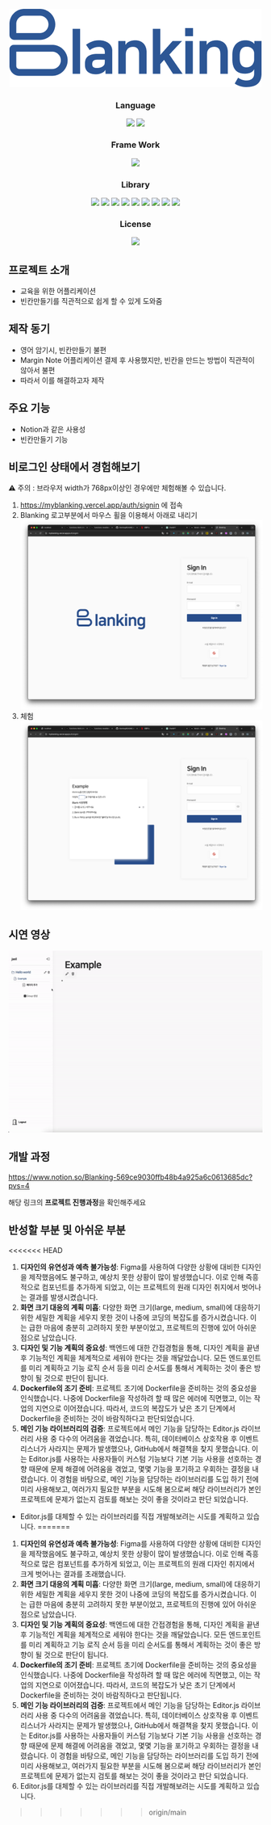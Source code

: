 <p align="center">
  <img src="./src/public/Logo.png">
</p>

<h3 align="middle">Language</h3>

<p align="middle">
  <img src="https://img.shields.io/badge/language-js-yellow.svg?style=flat-square"/>
  <img src="https://img.shields.io/badge/language-scss-lightpink.svg?style=flat-square"/>
</p>

<h3 align="middle">Frame Work</h3>
<p align="middle">
  <img src="https://img.shields.io/badge/framework-next.js-black.svg?style=flat-square"/>
</p>

<h3 align="middle">Library</h3>
<p align="middle">
  <img src="https://img.shields.io/badge/library-storybook-red.svg?style=flat-square"/>
  <img src="https://img.shields.io/badge/library-editorJs-skyblue.svg?style=flat-square"/>
    <img src="https://img.shields.io/badge/library-nextAuth-blue.svg?style=flat-square"/>
  <img src="https://img.shields.io/badge/library-zustand-lightblue.svg?style=flat-square"/>
  <img src="https://img.shields.io/badge/library-prisma-purple.svg?style=flat-square"/>
  <img src="https://img.shields.io/badge/library-axios-lightgray.svg?style=flat-square"/>
  <img src="https://img.shields.io/badge/library-bcrypt-lightgray.svg?style=flat-square"/>
  <img src="https://img.shields.io/badge/library-uuid-lightgray.svg?style=flat-square"/>
  <img src="https://img.shields.io/badge/library-classnames-lightgray.svg?style=flat-square"/>
</p>

<h3 align="middle">License</h3>
<p align="middle">
  <a href="https://github.com/daybrush/moveable/blob/master/LICENSE" target="_blank">
      <img src="https://img.shields.io/github/license/woowacourse/javascript-lotto.svg?style=flat-square&label=license&color=08CE5D"/>
  </a>
</p>

## 프로젝트 소개

-   교육을 위한 어플리케이션
-   빈칸만들기를 직관적으로 쉽게 할 수 있게 도와줌

## 제작 동기

-   영어 암기시, 빈칸만들기 불편
-   Margin Note 어플리케이션 결제 후 사용했지만, 빈칸을 만드는 방법이 직관적이 않아서 불편
-   따라서 이를 해결하고자 제작

## 주요 기능

-   Notion과 같은 사용성
-   빈칸만들기 기능

## 비로그인 상태에서 경험해보기

:warning: 주의 : 브라우저 width가 768px이상인 경우에만 체험해볼 수 있습니다.

1. https://myblanking.vercel.app/auth/signin 에 접속
2. Blanking 로고부분에서 마우스 휠을 이용해서 아래로 내리기
   <img src="./src/public/Readme/Main화면.png">
3. 체험
   <img src="./src/public/Readme/튜토리얼화면.png">

## 시연 영상

<p align="middle">
  <img src="./src/public/Readme/시연영상.gif">
</p>

## 개발 과정

https://www.notion.so/Blanking-569ce9030ffb48b4a925a6c0613685dc?pvs=4

해당 링크의 **프로젝트 진행과정**을 확인해주세요

## 반성할 부분 및 아쉬운 부분

<<<<<<< HEAD
1. **디자인의 유연성과 예측 불가능성**: Figma를 사용하여 다양한 상황에 대비한 디자인을 제작했음에도 불구하고, 예상치 못한 상황이 많이 발생했습니다. 이로 인해 즉흥적으로 컴포넌트를 추가하게 되었고, 이는 프로젝트의 원래 디자인 취지에서 벗어나는 결과를 발생시켰습니다.
2. **화면 크기 대응의 계획 미흡**: 다양한 화면 크기(large, medium, small)에 대응하기 위한 세밀한 계획을 세우지 못한 것이 나중에 코딩의 복잡도를 증가시켰습니다. 이는 급한 마음에 충분히 고려하지 못한 부분이었고, 프로젝트의 진행에 있어 아쉬운 점으로 남았습니다.
3. **디자인 및 기능 계획의 중요성**: 백엔드에 대한 간접경험을 통해, 디자인 계획을 끝낸 후 기능적인 계획을 체계적으로 세워야 한다는 것을 깨달았습니다. 모든 엔드포인트를 미리 계획하고 기능 로직 순서 등을 미리 순서도를 통해서 계획하는 것이 좋은 방향이 될 것으로 판단이 됩니다.
4. **Dockerfile의 조기 준비**: 프로젝트 초기에 Dockerfile을 준비하는 것의 중요성을 인식했습니다. 나중에 Dockerfile을 작성하려 할 때 많은 에러에 직면했고, 이는 작업의 지연으로 이어졌습니다. 따라서, 코드의 복잡도가 낮은 초기 단계에서 Dockerfile을 준비하는 것이 바람직하다고 판단되었습니다.
5. **메인 기능 라이브러리의 검증**: 프로젝트에서 메인 기능을 담당하는 Editor.js 라이브러리 사용 중 다수의 어려움을 겪었습니다. 특히, 데이터베이스 상호작용 후 이벤트 리스너가 사라지는 문제가 발생했으나, GitHub에서 해결책을 찾지 못했습니다. 이는 Editor.js를 사용하는 사용자들이 커스텀 기능보다 기본 기능 사용을 선호하는 경향 때문에 문제 해결에 어려움을 겪었고, 몇몇 기능을 포기하고 우회하는 결정을 내렸습니다. 이 경험을 바탕으로, 메인 기능을 담당하는 라이브러리를 도입 하기 전에 미리 사용해보고, 여러가지 필요한 부분을 시도해 봄으로써 해당 라이브러리가 본인 프로젝트에 문제가 없는지 검토를 해보는 것이 좋을 것이라고 판단 되었습니다.

-   Editor.js를 대체할 수 있는 라이브러리를 직접 개발해보려는 시도를 계획하고 있습니다.
=======
1. **디자인의 유연성과 예측 불가능성**: Figma를 사용하여 다양한 상황에 대비한 디자인을 제작했음에도 불구하고, 예상치 못한 상황이 많이 발생했습니다. 이로 인해 즉흥적으로 많은 컴포넌트를 추가하게 되었고, 이는 프로젝트의 원래 디자인 취지에서 크게 벗어나는 결과를 초래했습니다.
2. **화면 크기 대응의 계획 미흡**: 다양한 화면 크기(large, medium, small)에 대응하기 위한 세밀한 계획을 세우지 못한 것이 나중에 코딩의 복잡도를 증가시켰습니다. 이는 급한 마음에 충분히 고려하지 못한 부분이었고, 프로젝트의 진행에 있어 아쉬운 점으로 남았습니다.
3. **디자인 및 기능 계획의 중요성**: 백엔드에 대한 간접경험을 통해, 디자인 계획을 끝낸 후 기능적인 계획을 체계적으로 세워야 한다는 것을 깨달았습니다. 모든 엔드포인트를 미리 계획하고 기능 로직 순서 등을 미리 순서도를 통해서 계획하는 것이 좋은 방향이 될 것으로 판단이 됩니다.
4. **Dockerfile의 조기 준비**: 프로젝트 초기에 Dockerfile을 준비하는 것의 중요성을 인식했습니다. 나중에 Dockerfile을 작성하려 할 때 많은 에러에 직면했고, 이는 작업의 지연으로 이어졌습니다. 따라서, 코드의 복잡도가 낮은 초기 단계에서 Dockerfile을 준비하는 것이 바람직하다고 판단됩니다.
5. **메인 기능 라이브러리의 검증**: 프로젝트에서 메인 기능을 담당하는 Editor.js 라이브러리 사용 중 다수의 어려움을 겪었습니다. 특히, 데이터베이스 상호작용 후 이벤트 리스너가 사라지는 문제가 발생했으나, GitHub에서 해결책을 찾지 못했습니다. 이는 Editor.js를 사용하는 사용자들이 커스텀 기능보다 기본 기능 사용을 선호하는 경향 때문에 문제 해결에 어려움을 겪었고, 몇몇 기능을 포기하고 우회하는 결정을 내렸습니다. 이 경험을 바탕으로, 메인 기능을 담당하는 라이브러리를 도입 하기 전에 미리 사용해보고, 여러가지 필요한 부분을 시도해 봄으로써 해당 라이브러리가 본인 프로젝트에 문제가 없는지 검토를 해보는 것이 좋을 것이라고 판단 되었습니다.
6. Editor.js를 대체할 수 있는 라이브러리를 직접 개발해보려는 시도를 계획하고 있습니다.
>>>>>>> origin/main
